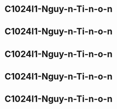 # C1024I1-Nguy-n-Ti-n-o-n
# C1024I1-Nguy-n-Ti-n-o-n
# C1024I1-Nguy-n-Ti-n-o-n
# C1024I1-Nguy-n-Ti-n-o-n
# C1024I1-Nguy-n-Ti-n-o-n
